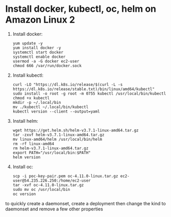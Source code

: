 # Install docker, kubectl, oc, helm on Amazon Linux 2

1.	Install docker:
		
		yum update -y
		yum install docker -y
		systemctl start docker
		systemctl enable docker
		usermod -a -G docker ec2-user
		chmod 666 /var/run/docker.sock
		
2.	Install kubectl:

		curl -LO "https://dl.k8s.io/release/$(curl -L -s https://dl.k8s.io/release/stable.txt)/bin/linux/amd64/kubectl"
		sudo install -o root -g root -m 0755 kubectl /usr/local/bin/kubectl
		chmod +x kubectl
		mkdir -p ~/.local/bin
		mv ./kubectl ~/.local/bin/kubectl
		kubectl version --client --output=yaml
		
3.	Install helm:

		wget https://get.helm.sh/helm-v3.7.1-linux-amd64.tar.gz
		tar -zxvf helm-v3.7.1-linux-amd64.tar.gz
		mv linux-amd64/helm /usr/local/bin/helm
		rm -rf linux-amd64
		rm helm-v3.7.1-linux-amd64.tar.gz
		export PATH="/usr/local/bin:$PATH"
		helm version
		
4.	Install oc:
		
		scp -i poc-key-pair.pem oc-4.11.0-linux.tar.gz ec2-user@54.235.226.250:/home/ec2-user
		tar -xvf oc-4.11.0-linux.tar.gz
		sudo mv oc /usr/local/bin
		oc version
		
		
		
		
to quickly create a daemonset, create a deployment then change the kind to daemonset and remove a few other properties